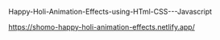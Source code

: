 Happy-Holi-Animation-Effects-using-HTml-CSS---Javascript


https://shomo-happy-holi-animation-effects.netlify.app/
